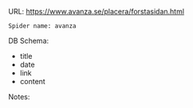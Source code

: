 URL: https://www.avanza.se/placera/forstasidan.html

    Spider name: avanza

DB Schema:
- title
- date
- link
- content

Notes: